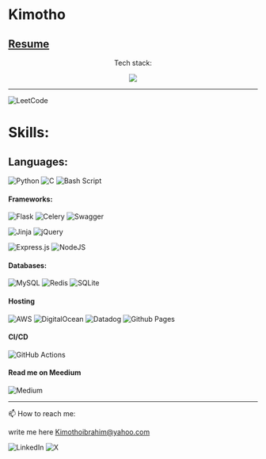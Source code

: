 # Kimotho

<a href="#" target="_blank">Resume</a>
------
<p align="center">Tech stack:</p>
<p align="center">
  <a href="https://skillicons.dev">
    <img src="https://skillicons.dev/icons?i=py,flask,mysql,redis,nginx,aws,docker,c" />
  </a>
</p>

----
![LeetCode](https://img.shields.io/badge/LeetCode-000000?style=for-the-badge&logo=LeetCode&logoColor=#d16c06)

# Skills:
## Languages:
![Python](https://img.shields.io/badge/python-3670A0?style=for-the-badge&logo=python&logoColor=ffdd54)
![C](https://img.shields.io/badge/c-%2300599C.svg?style=for-the-badge&logo=c&logoColor=white)
![Bash Script](https://img.shields.io/badge/bash_script-%23121011.svg?style=for-the-badge&logo=gnu-bash&logoColor=white)

#### Frameworks:
![Flask](https://img.shields.io/badge/flask-%23000.svg?style=for-the-badge&logo=flask&logoColor=white)
![Celery](https://img.shields.io/badge/celery-%23a9cc54.svg?style=for-the-badge&logo=celery&logoColor=ddf4a4)
![Swagger](https://img.shields.io/badge/-Swagger-%23Clojure?style=for-the-badge&logo=swagger&logoColor=white)

![Jinja](https://img.shields.io/badge/jinja-white.svg?style=for-the-badge&logo=jinja&logoColor=black)
![jQuery](https://img.shields.io/badge/jquery-%230769AD.svg?style=for-the-badge&logo=jquery&logoColor=white)

![Express.js](https://img.shields.io/badge/express.js-%23404d59.svg?style=for-the-badge&logo=express&logoColor=%2361DAFB)
![NodeJS](https://img.shields.io/badge/node.js-6DA55F?style=for-the-badge&logo=node.js&logoColor=white)

#### Databases:
![MySQL](https://img.shields.io/badge/mysql-4479A1.svg?style=for-the-badge&logo=mysql&logoColor=white)
![Redis](https://img.shields.io/badge/redis-%23DD0031.svg?style=for-the-badge&logo=redis&logoColor=white)
![SQLite](https://img.shields.io/badge/sqlite-%2307405e.svg?style=for-the-badge&logo=sqlite&logoColor=white)


#### Hosting
![AWS](https://img.shields.io/badge/AWS-%23FF9900.svg?style=for-the-badge&logo=amazon-aws&logoColor=white)
![DigitalOcean](https://img.shields.io/badge/DigitalOcean-%230167ff.svg?style=for-the-badge&logo=digitalOcean&logoColor=white)
![Datadog](https://img.shields.io/badge/datadog-%23632CA6.svg?style=for-the-badge&logo=datadog&logoColor=white)
![Github Pages](https://img.shields.io/badge/github%20pages-121013?style=for-the-badge&logo=github&logoColor=white)

#### CI/CD
![GitHub Actions](https://img.shields.io/badge/github%20actions-%232671E5.svg?style=for-the-badge&logo=githubactions&logoColor=white)

#### Read me on Meedium 
![Medium](https://img.shields.io/badge/Medium-12100E?style=for-the-badge&logo=medium&logoColor=white)

----
📫 How to reach me:  

write me here Kimothoibrahim@yahoo.com  

![LinkedIn](https://img.shields.io/badge/linkedin-%230077B5.svg?style=for-the-badge&logo=linkedin&logoColor=white)
![X](https://img.shields.io/badge/X-%23000000.svg?style=for-the-badge&logo=X&logoColor=white)

